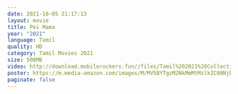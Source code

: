 ```yaml
---
date: 2021-10-05 21:17:13
layout: movie
title: Pei Mama
year: "2021"
language: Tamil
quality: HD
category: Tamil Movies 2021
size: 500MB
video: http://download.mobilerockers.fun//files/Tamil%202021%20Collection/Pei%20Mama%20(2021)/Pei%20Mama%20(2021)%20Full%20Movies/Pei%20Mama%20(2021)%20DVDRip/Pei%20Mama%20(2021)%20DVDRip%20Single%20Part.mp4
poster: https://m.media-amazon.com/images/M/MV5BYTgzM2NkMmMtMzlkZC00NjE5LWI4N2ItMmM1MGFjNjExYWY4XkEyXkFqcGdeQXVyMTI1NDEyNTM5._V1_FMjpg_UX1000_.jpg
paginate: false
---
```

